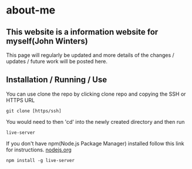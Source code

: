 # about-me

## This website is a information website for myself(John Winters)

This page will regularly be updated and more details of the changes / updates / future work will be posted here.




## Installation / Running / Use

You can use clone the repo by clicking clone repo and copying the SSH or HTTPS URL
```
git clone [https/ssh]
```
You would need to then 'cd' into the newly created directory and then run 
```
live-server
```
If you don't have npm(Node.js Package Manager) installed follow this link for instructions. [nodejs.org](https://nodejs.org/en/)
```
npm install -g live-server
```
